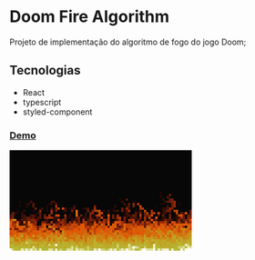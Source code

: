 # Doom Fire Algorithm

Projeto de implementação do algoritmo de fogo do jogo Doom;

## Tecnologias

- React
- typescript
- styled-component

### [Demo](https://maxwellkenned.github.io/doom-fire-algorithm/)

[![DEMO PROJETCT](./docs/static/img/demo.png)](https://maxwellkenned.github.io/doom-fire-algorithm/)
